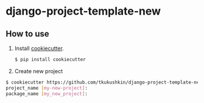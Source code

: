 # django-project-template-new

## How to use

1. Install [cookiecutter](https://cookiecutter.readthedocs.io/en/latest/).
   ```sh
   $ pip install cookiecutter
   ```
2. Create new project
  ```sh
  $ cookiecutter https://github.com/tkukushkin/django-project-template-new.git
  project_name [my-new-project]:
  package_name [my_new_project]:
  ```
